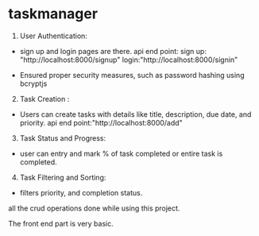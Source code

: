 # taskmanager
1. User Authentication:

- sign up and login pages are there.
api end point:
sign up: "http://localhost:8000/signup"
login:"http://localhost:8000/signin"

- Ensured proper security measures, such as password hashing using bcryptjs

2. Task Creation :
- Users can create tasks with details like title, description,
due date, and priority.
api end point:"http://localhost:8000/add"

3. Task Status and Progress:
- user can entry and mark % of task completed or entire task is completed.

4. Task Filtering and Sorting:
-  filters priority, and completion status.

all the crud operations done while using this project.

The front end part is very basic.
